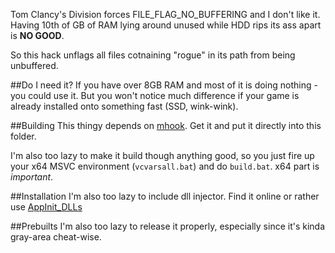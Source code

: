 Tom Clancy's Division forces FILE_FLAG_NO_BUFFERING and I don't like it.
Having 10th of GB of RAM lying around unused while HDD rips its ass apart is **NO GOOD**.

So this hack unflags all files cotnaining "rogue" in its path from being unbuffered.

##Do I need it?
If you have over 8GB RAM and most of it is doing nothing - you could use it.
But you won't notice much difference if your game is already installed onto something fast (SSD, wink-wink).

##Building
This thingy depends on [mhook](https://github.com/martona/mhook). Get it and put it directly into this folder.

I'm also too lazy to make it build though anything good, so you just fire up your x64 MSVC environment (`vcvarsall.bat`) and do `build.bat`.
x64 part is *important*.

##Installation
I'm also too lazy to include dll injector. Find it online or rather use [AppInit_DLLs](https://msdn.microsoft.com/en-us/library/windows/desktop/dd744762(v=vs.85).aspx)

##Prebuilts
I'm also too lazy to release it properly, especially since it's kinda gray-area cheat-wise.